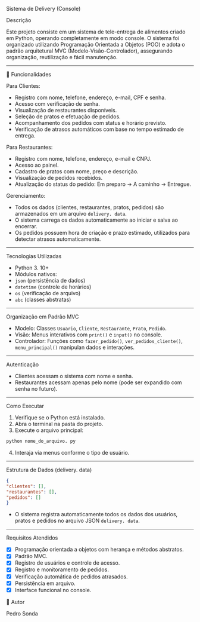 Sistema de Delivery (Console)

Descrição

Este projeto consiste em um sistema de tele-entrega de alimentos criado em Python, operando completamente em modo console. O sistema foi organizado utilizando Programação Orientada a Objetos (POO) e adota o padrão arquitetural MVC (Modelo-Visão-Controlador), assegurando organização, reutilização e fácil manutenção.

---

🎯 Funcionalidades

Para Clientes:
- Registro com nome, telefone, endereço, e-mail, CPF e senha.
- Acesso com verificação de senha.
- Visualização de restaurantes disponíveis.
- Seleção de pratos e efetuação de pedidos.
- Acompanhamento dos pedidos com status e horário previsto.
- Verificação de atrasos automáticos com base no tempo estimado de entrega.

Para Restaurantes:
- Registro com nome, telefone, endereço, e-mail e CNPJ.
- Acesso ao painel.
- Cadastro de pratos com nome, preço e descrição.
- Visualização de pedidos recebidos.
- Atualização do status do pedido: Em preparo → A caminho → Entregue.

Gerenciamento:
- Todos os dados (clientes, restaurantes, pratos, pedidos) são armazenados em um arquivo `delivery. data`.
- O sistema carrega os dados automaticamente ao iniciar e salva ao encerrar.
- Os pedidos possuem hora de criação e prazo estimado, utilizados para detectar atrasos automaticamente.

---

Tecnologias Utilizadas

- Python 3. 10+
- Módulos nativos:
- `json` (persistência de dados)
- `datetime` (controle de horários)
- `os` (verificação de arquivo)
- `abc` (classes abstratas)

---

Organização em Padrão MVC

- Modelo: Classes `Usuario`, `Cliente`, `Restaurante`, `Prato`, `Pedido`.
- Visão: Menus interativos com `print()` e `input()` no console.
- Controlador: Funções como `fazer_pedido()`, `ver_pedidos_cliente()`, `menu_principal()` manipulan dados e interações.

---

Autenticação

- Clientes acessam o sistema com nome e senha.
- Restaurantes acessam apenas pelo nome (pode ser expandido com senha no futuro).

---

Como Executar

1. Verifique se o Python está instalado.
2. Abra o terminal na pasta do projeto.
3. Execute o arquivo principal:

```bash
python nome_do_arquivo. py
```

4. Interaja via menus conforme o tipo de usuário.

---

Estrutura de Dados (delivery. data)

```json
{
"clientes": [],
"restaurantes": [],
"pedidos": []
}
```

- O sistema registra automaticamente todos os dados dos usuários, pratos e pedidos no arquivo JSON `delivery. data`.

---

Requisitos Atendidos

- [x] Programação orientada a objetos com herança e métodos abstratos.
- [x] Padrão MVC.
- [x] Registro de usuários e controle de acesso.
- [x] Registro e monitoramento de pedidos.
- [x] Verificação automática de pedidos atrasados.
- [x] Persistência em arquivo.
- [x] Interface funcional no console.

👤 Autor

Pedro Sonda